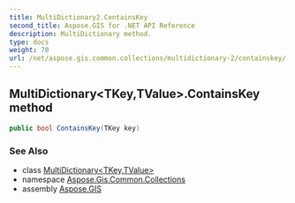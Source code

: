 ```yaml
---
title: MultiDictionary2.ContainsKey
second_title: Aspose.GIS for .NET API Reference
description: MultiDictionary method. 
type: docs
weight: 70
url: /net/aspose.gis.common.collections/multidictionary-2/containskey/
---
```

## MultiDictionary&lt;TKey,TValue&gt;.ContainsKey method

```csharp
public bool ContainsKey(TKey key)
```

### See Also

* class [MultiDictionary&lt;TKey,TValue&gt;](../)
* namespace [Aspose.Gis.Common.Collections](../../multidictionary-2/)
* assembly [Aspose.GIS](../../../)



